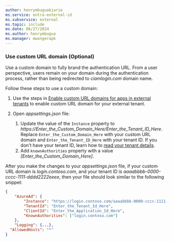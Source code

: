 ```yaml
---
author: henrymbuguakiarie
ms.service: entra-external-id
ms.subservice: external
ms.topic: include
ms.date: 06/27/2024
ms.author: henrymbugua
ms.manager: mwongerapk
---
```


### Use custom URL domain (Optional)

Use a custom domain to fully brand the authentication URL. From a user perspective, users remain on your domain during the authentication process, rather than being redirected to *ciamlogin.com* domain name.

Follow these steps to use a custom domain:

1. Use the steps in [Enable custom URL domains for apps in external tenants](../how-to-custom-url-domain.md) to enable custom URL domain for your external tenant.

1. Open *appsettings.json* file:
    1. Update the value of the `Instance` property to *https://Enter_the_Custom_Domain_Here/Enter_the_Tenant_ID_Here*. Replace `Enter_the_Custom_Domain_Here` with your custom URL domain and `Enter_the_Tenant_ID_Here` with your tenant ID. If you don't have your tenant ID, learn how to [read your tenant details](../how-to-create-external-tenant-portal.md#get-the-external-tenant-details). 
    1. Add `knownAuthorities` property with a value *[Enter_the_Custom_Domain_Here]*.
    
After you make the changes to your *appsettings.json* file, if your custom URL domain is *login.contoso.com*, and your tenant ID is *aaaabbbb-0000-cccc-1111-dddd2222eeee*, then your file should look similar to the following snippet:

```json
{
    "AzureAd": {
        "Instance": "https://login.contoso.com/aaaabbbb-0000-cccc-1111-dddd2222eeee",
        "TenantId": "Enter_the_Tenant_Id_Here",
        "ClientId": "Enter_the_Application_Id_Here",
        "KnownAuthorities": ["login.contoso.com"]
    },
    "Logging": {...},
  "AllowedHosts": "*"
}
```

